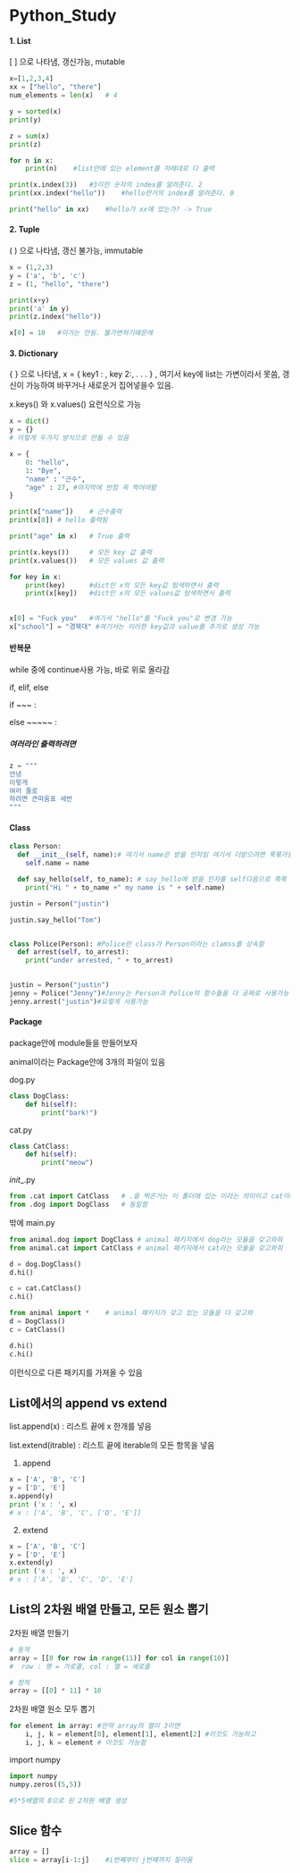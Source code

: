 # Python_Study



#### 1. List

[ ] 으로 나타냄, 갱신가능, mutable

```python
x=[1,2,3,4]
xx = ["hello", "there"]
num_elements = len(x)	# 4

y = sorted(x)
print(y)

z = sum(x)
print(z)

for n in x:
    print(n)	#list안에 있는 element를 차례대로 다 출력

print(x.index(3))	#3이란 숫자의 index를 알려준다. 2
print(xx.index("hello"))	#hello란거의 index를 알려준다. 0

print("hello" in xx)	#hello가 xx에 있는가? -> True

```



#### 2. Tuple

( ) 으로 나타냄, 갱신 불가능, immutable

```python
x = (1,2,3)
y = ('a', 'b', 'c')
z = (1, "hello", "there")

print(x+y)
print('a' in y)
print(z.index("hello"))

x[0] = 10 	#이거는 안됨. 불가변하기때문에
```



#### 3. Dictionary

{ } 으로 나타냄, x = { key1 : , key 2:, . . . } , 여기서 key에 list는 가변이라서 못씀, 갱신이 가능하여 바꾸거나 새로운거 집어넣을수 있음.

x.keys() 와 x.values() 요런식으로 가능

```python
x = dict()
y = {}
# 이렇게 두가지 방식으로 만들 수 있음

x = {
    0: "hello",
    1: "Bye",
    "name" : "근수",
    "age" : 27,	#마지막에 반점 꼭 찍어야함
}

print(x["name"]) 	# 근수출력
print(x[0])	# hello 출력됨

print("age" in x)	# True 출력

print(x.keys())		# 모든 key 값 출력
print(x.values())	# 모든 values 값 출력

for key in x:
    print(key)		#dict인 x의 모든 key값 탐색하면서 출력
    print(x[key])	#dict인 x의 모든 values값 탐색하면서 출력
    
    
x[0] = "Fuck you"	#여기서 "hello"를 "Fuck you"로 변경 가능
x["school"] = "경북대"	#여기서는 이러한 key값과 value를 추가로 생성 가능
```





#### 반복문 

while 중에 continue사용 가능, 바로 위로 올라감

if, elif, else

if ~~~ :

else ~~~~~ :





##### 여러라인 출력하려면 

```python
z = """
안녕
이렇게
여러 줄로
하려면 큰따움표 세번
"""
```





#### Class

```python
class Person:
  def __init__(self, name):# 여기서 name은 받을 인자임 여기서 더받으려면 쭉쭊가능
    self.name = name

  def say_hello(self, to_name):	# say_hello에 받을 인자를 self다음으로 쭉쭉
    print("Hi " + to_name +" my name is " + self.name)

justin = Person("justin")

justin.say_hello("Tom")


class Police(Person): #Police란 class가 Person이라는 clamss를 상속함
  def arrest(self, to_arrest):
    print("under arrested, " + to_arrest)
    

justin = Person("justin")
jenny = Police("Jenny")#Jenny는 Person과 Police의 함수들을 다 공짜로 사용가능
jenny.arrest("justin")#요렇게 사용가능
```



#### Package

package안에 module들을 만들어보자



animal이라는 Package안에 3개의 파일이 있음

dog.py

```python
class DogClass:
    def hi(self):
        print("bark!")
```



cat.py

```python
class CatClass:
    def hi(self):
        print("meow")
```



_init__.py

```python
from .cat import CatClass 	# .을 찍은거는 이 폴더에 있는 이라는 의미이고 cat이라는 파일에서 Cat이라는 클래스를 갖고와줘
from .dog import DogClass	# 동일함
```



밖에 main.py

```python
from animal.dog import DogClass	# animal 패키지에서 dog라는 모듈을 갖고와줘
from animal.cat import CatClass	# animal 패키지에서 cat라는 모듈을 갖고와줘

d = dog.DogClass()
d.hi()

c = cat.CatClass()
c.hi()

from animal import * 	# animal 패키지가 갖고 있는 모듈을 다 갖고와
d = DogClass()
c = CatClass()

d.hi()
c.hi()
```



이런식으로 다른 패키지를 가져올 수 있음



## List에서의 append vs extend

list.append(x) : 리스트 끝에 x 한개를 넣음

list.extend(itrable) : 리스트 끝에 iterable의 모든 항목을 넣음



1. append

```python
x = ['A', 'B', 'C']
y = ['D', 'E']
x.append(y)
print ('x : ', x)
# x : ['A', 'B', 'C', ['D', 'E']]
```



2. extend

```python
x = ['A', 'B', 'C']
y = ['D', 'E']
x.extend(y)
print ('x : ', x)
# x : ['A', 'B', 'C', 'D', 'E']
```





## List의 2차원 배열 만들고, 모든 원소 뽑기



2차원 배열 만들기

```python
# 동적
array = [[0 for row in range(11)] for col in range(10)]
#  row : 행 = 가로줄, col : 열 = 세로줄

# 정적
array = [[0] * 11] * 10
```



2차원 배열 원소 모두 뽑기

```python
for element in array: #만약 array의 열이 3이면
    i, j, k = element[0], element[1], element[2] #이것도 가능하고
	i, j, k = element # 이것도 가능함
```



import numpy

```python
import numpy
numpy.zeros((5,5))

#5*5배열의 0으로 된 2차원 배열 생성
```



## Slice 함수

```python
array = []
slice = array[i-1:j]	#i번째부터 j번째까지 잘라옴
```

